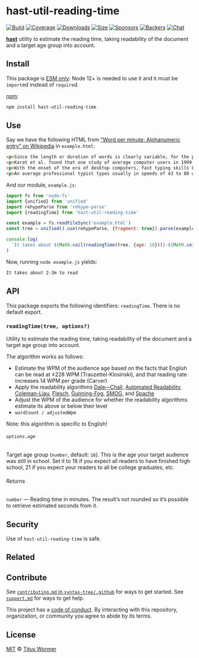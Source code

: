 # hast-util-reading-time

[![Build][build-badge]][build]
[![Coverage][coverage-badge]][coverage]
[![Downloads][downloads-badge]][downloads]
[![Size][size-badge]][size]
[![Sponsors][sponsors-badge]][collective]
[![Backers][backers-badge]][collective]
[![Chat][chat-badge]][chat]

**[hast][]** utility to estimate the reading time, taking readability of the
document and a target age group into account.

## Install

This package is [ESM only](https://gist.github.com/sindresorhus/a39789f98801d908bbc7ff3ecc99d99c):
Node 12+ is needed to use it and it must be `import`ed instead of `require`d.

[npm][]:

```sh
npm install hast-util-reading-time
```

## Use

Say we have the following HTML from [“Word per minute: Alphanumeric entry” on
Wikipedia](https://en.wikipedia.org/wiki/Words_per_minute#Alphanumeric_entry) in
`example.html`:

```html
<p>Since the length or duration of words is clearly variable, for the purpose of measurement of text entry, the definition of each "word" is often standardized to be five characters or keystrokes long in English, including spaces and punctuation. For example, under such a method applied to plain English text the phrase "I run" counts as one word, but "rhinoceros" and "let's talk" would both count as two.</p>
<p>Karat et al. found that one study of average computer users in 1999, the average rate for transcription was 32.5 words per minute, and 19.0 words per minute for composition. In the same study, when the group was divided into "fast", "moderate", and "slow" groups, the average speeds were 40 wpm, 35 wpm, and 23 wpm, respectively.</p>
<p>With the onset of the era of desktop computers, fast typing skills became much more widespread.</p>
<p>An average professional typist types usually in speeds of 43 to 80 wpm, while some positions can require 80 to 95 (usually the minimum required for dispatch positions and other time-sensitive typing jobs), and some advanced typists work at speeds above 120 wpm. Two-finger typists, sometimes also referred to as "hunt and peck" typists, commonly reach sustained speeds of about 37 wpm for memorized text and 27 wpm when copying text, but in bursts may be able to reach much higher speeds. From the 1920s through the 1970s, typing speed (along with shorthand speed) was an important secretarial qualification and typing contests were popular and often publicized by typewriter companies as promotional tools.</p>
```

And our module, `example.js`:

```js
import fs from 'node:fs'
import {unified} from 'unified'
import rehypeParse from 'rehype-parse'
import {readingTime} from 'hast-util-reading-time'

const example = fs.readFileSync('example.html')
const tree = unified().use(rehypeParse, {fragment: true}).parse(example)

console.log(
  `It takes about ${Math.ceil(readingTime(tree, {age: 18}))}-${Math.ceil(readingTime(tree, {age: 14}))}m to read`
)
```

Now, running `node example.js` yields:

```txt
It takes about 2-3m to read
```

## API

This package exports the following identifiers: `readingTime`.
There is no default export.

### `readingTime(tree, options?)`

Utility to estimate the reading time, taking readability of the document and
a target age group into account.

The algorithm works as follows:

*   Estimate the WPM of the audience age based on the facts that English can be
    read at ±228 WPM (Trauzettel-Klosinski), and that reading rate increases 14
    WPM per grade (Carver)
*   Apply the readability algorithms [Dale—Chall][dale-chall],
    [Automated Readability][automated-readability], [Coleman-Liau][],
    [Flesch][], [Gunning-Fog][], [SMOG][], and [Spache][]
*   Adjust the WPM of the audience for whether the readability algorithms
    estimate its above or below their level
*   `wordCount / adjustedWpm`

Note: this algorithm is specific to English!

###### `options.age`

Target age group (`number`, default: `16`).
This is the age your target audience was still in school.
Set it to 18 if you expect all readers to have finished high school, 21 if you
expect your readers to all be college graduates, etc.

###### Returns

`number` — Reading time in minutes.
The result’s not rounded so it’s possible to retrieve estimated seconds from it.

## Security

Use of `hast-util-reading-time` is safe.

## Related

## Contribute

See [`contributing.md` in `syntax-tree/.github`][contributing] for ways to get
started.
See [`support.md`][support] for ways to get help.

This project has a [code of conduct][coc].
By interacting with this repository, organization, or community you agree to
abide by its terms.

## License

[MIT][license] © [Titus Wormer][author]

<!-- Definitions -->

[build-badge]: https://github.com/syntax-tree/hast-util-reading-time/workflows/main/badge.svg

[build]: https://github.com/syntax-tree/hast-util-reading-time/actions

[coverage-badge]: https://img.shields.io/codecov/c/github/syntax-tree/hast-util-reading-time.svg

[coverage]: https://codecov.io/github/syntax-tree/hast-util-reading-time

[downloads-badge]: https://img.shields.io/npm/dm/hast-util-reading-time.svg

[downloads]: https://www.npmjs.com/package/hast-util-reading-time

[size-badge]: https://img.shields.io/bundlephobia/minzip/hast-util-reading-time.svg

[size]: https://bundlephobia.com/result?p=hast-util-reading-time

[sponsors-badge]: https://opencollective.com/unified/sponsors/badge.svg

[backers-badge]: https://opencollective.com/unified/backers/badge.svg

[collective]: https://opencollective.com/unified

[chat-badge]: https://img.shields.io/badge/chat-discussions-success.svg

[chat]: https://github.com/syntax-tree/unist/discussions

[npm]: https://docs.npmjs.com/cli/install

[license]: license

[author]: https://wooorm.com

[contributing]: https://github.com/syntax-tree/.github/blob/HEAD/contributing.md

[support]: https://github.com/syntax-tree/.github/blob/HEAD/support.md

[coc]: https://github.com/syntax-tree/.github/blob/HEAD/code-of-conduct.md

[hast]: https://github.com/syntax-tree/hast

[dale-chall]: https://github.com/words/dale-chall-formula

[automated-readability]: https://github.com/words/automated-readability

[coleman-liau]: https://github.com/words/coleman-liau

[flesch]: https://github.com/words/flesch

[gunning-fog]: https://github.com/words/gunning-fog

[spache]: https://github.com/words/spache-formula

[smog]: https://github.com/words/smog-formula
